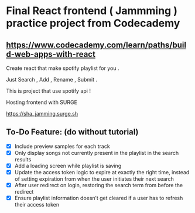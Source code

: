 # Final React frontend ( Jammming ) practice project from Codecademy
## https://www.codecademy.com/learn/paths/build-web-apps-with-react
Create react that make spotify playlist for you .

Just Search , Add , Rename , Submit .

This is project that use spotify api !

Hosting frontend with SURGE

https://sha_jamming.surge.sh

## To-Do Feature: (do without tutorial)
- [x] Include preview samples for each track
- [x] Only display songs not currently present in the playlist in the search results
- [x] Add a loading screen while playlist is saving
- [x] Update the access token logic to expire at exactly the right time, instead of setting expiration from when the user initiates their next search
- [x] After user redirect on login, restoring the search term from before the redirect
- [x] Ensure playlist information doesn’t get cleared if a user has to refresh their access token